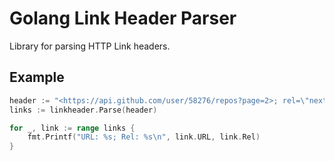 # Golang Link Header Parser

Library for parsing HTTP Link headers.

## Example

```go
header := "<https://api.github.com/user/58276/repos?page=2>; rel=\"next\", <https://api.github.com/user/58276/repos?page=2>; rel=\"last\""
links := linkheader.Parse(header)

for _, link := range links {
	fmt.Printf("URL: %s; Rel: %s\n", link.URL, link.Rel)
}
```


